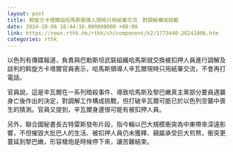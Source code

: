 ```yaml
---
layout: post
title: 斡旋方卡塔爾指哈馬斯領導人現時只用紙筆交流　對調解構成挑戰
date: 2024-10-06 16:44:16.000000000 +08:00
link: https://news.rthk.hk/rthk/ch/component/k2/1773440-20241006.htm
categories: rthk
---
```


以色列有傳媒報道，負責與巴勒斯坦武裝組織哈馬斯就交換被扣押人員進行調解及談判的斡旋方卡塔爾官員表示，哈馬斯領導人辛瓦爾現時只用紙筆交流，不會再打電話。

官員說，這是辛瓦爾在一系列暗殺事件、導致哈馬斯及黎巴嫩真主黨部分要員遇襲身亡後作出的決定，對調解工作構成挑戰，但打破辛瓦爾可能已於以色列空襲中喪生的猜測。官員又提到，辛瓦爾身邊很可能有被扣押人員。

另外，聯合國秘書長古特雷斯發布片段，指今輪以巴大規模衝突為中東帶來深遠影響，不但摧毀大批巴人的生活、被扣押人員仍未獲釋、親屬承受巨大煎熬，衝突更蔓延到黎巴嫩，形容槍炮是時候停下來，讓苦難結束。
